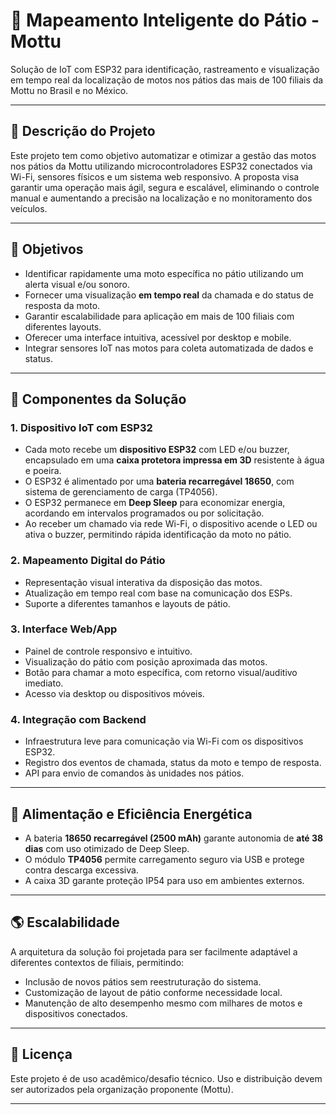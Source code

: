 # 🛵 Mapeamento Inteligente do Pátio - Mottu

Solução de IoT com ESP32 para identificação, rastreamento e visualização em tempo real da localização de motos nos pátios das mais de 100 filiais da Mottu no Brasil e no México.

---

## 📌 Descrição do Projeto

Este projeto tem como objetivo automatizar e otimizar a gestão das motos nos pátios da Mottu utilizando microcontroladores ESP32 conectados via Wi-Fi, sensores físicos e um sistema web responsivo. A proposta visa garantir uma operação mais ágil, segura e escalável, eliminando o controle manual e aumentando a precisão na localização e no monitoramento dos veículos.

---

## 🎯 Objetivos

- Identificar rapidamente uma moto específica no pátio utilizando um alerta visual e/ou sonoro.
- Fornecer uma visualização **em tempo real** da chamada e do status de resposta da moto.
- Garantir escalabilidade para aplicação em mais de 100 filiais com diferentes layouts.
- Oferecer uma interface intuitiva, acessível por desktop e mobile.
- Integrar sensores IoT nas motos para coleta automatizada de dados e status.

---

## 🔧 Componentes da Solução

### 1. Dispositivo IoT com ESP32

- Cada moto recebe um **dispositivo ESP32** com LED e/ou buzzer, encapsulado em uma **caixa protetora impressa em 3D** resistente à água e poeira.
- O ESP32 é alimentado por uma **bateria recarregável 18650**, com sistema de gerenciamento de carga (TP4056).
- O ESP32 permanece em **Deep Sleep** para economizar energia, acordando em intervalos programados ou por solicitação.
- Ao receber um chamado via rede Wi-Fi, o dispositivo acende o LED ou ativa o buzzer, permitindo rápida identificação da moto no pátio.

### 2. Mapeamento Digital do Pátio

- Representação visual interativa da disposição das motos.
- Atualização em tempo real com base na comunicação dos ESPs.
- Suporte a diferentes tamanhos e layouts de pátio.

### 3. Interface Web/App

- Painel de controle responsivo e intuitivo.
- Visualização do pátio com posição aproximada das motos.
- Botão para chamar a moto específica, com retorno visual/auditivo imediato.
- Acesso via desktop ou dispositivos móveis.

### 4. Integração com Backend

- Infraestrutura leve para comunicação via Wi-Fi com os dispositivos ESP32.
- Registro dos eventos de chamada, status da moto e tempo de resposta.
- API para envio de comandos às unidades nos pátios.

---

## 🔋 Alimentação e Eficiência Energética

- A bateria **18650 recarregável (2500 mAh)** garante autonomia de **até 38 dias** com uso otimizado de Deep Sleep.
- O módulo **TP4056** permite carregamento seguro via USB e protege contra descarga excessiva.
- A caixa 3D garante proteção IP54 para uso em ambientes externos.

---

## 🌎 Escalabilidade

A arquitetura da solução foi projetada para ser facilmente adaptável a diferentes contextos de filiais, permitindo:

- Inclusão de novos pátios sem reestruturação do sistema.
- Customização de layout de pátio conforme necessidade local.
- Manutenção de alto desempenho mesmo com milhares de motos e dispositivos conectados.

---

## 📝 Licença

Este projeto é de uso acadêmico/desafio técnico. Uso e distribuição devem ser autorizados pela organização proponente (Mottu).

---
